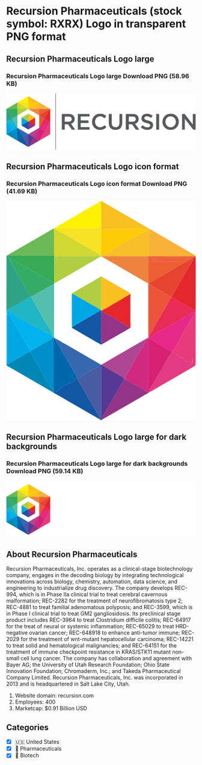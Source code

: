 # Recursion Pharmaceuticals (stock symbol: RXRX) Logo in transparent PNG format

## Recursion Pharmaceuticals Logo large

### Recursion Pharmaceuticals Logo large Download PNG (58.96 KB)

![Recursion Pharmaceuticals Logo large Download PNG (58.96 KB)](/img/orig/RXRX_BIG-0b85b3ab.png)

## Recursion Pharmaceuticals Logo icon format

### Recursion Pharmaceuticals Logo icon format Download PNG (41.69 KB)

![Recursion Pharmaceuticals Logo icon format Download PNG (41.69 KB)](/img/orig/RXRX-ce4dd825.png)

## Recursion Pharmaceuticals Logo large for dark backgrounds

### Recursion Pharmaceuticals Logo large for dark backgrounds Download PNG (59.14 KB)

![Recursion Pharmaceuticals Logo large for dark backgrounds Download PNG (59.14 KB)](/img/orig/RXRX_BIG.D-fdbbea56.png)

## About Recursion Pharmaceuticals

Recursion Pharmaceuticals, Inc. operates as a clinical-stage biotechnology company, engages in the decoding biology by integrating technological innovations across biology, chemistry, automation, data science, and engineering to industrialize drug discovery. The company develops REC-994, which is in Phase IIa clinical trial to treat cerebral cavernous malformation; REC-2282 for the treatment of neurofibromatosis type 2; REC-4881 to treat familial adenomatous polyposis; and REC-3599, which is in Phase I clinical trial to treat GM2 gangliosidosis. Its preclinical stage product includes REC-3964 to treat Clostridium difficile colitis; REC-64917 for the treat of neural or systemic inflammation; REC-65029 to treat HRD-negative ovarian cancer; REC-648918 to enhance anti-tumor immune; REC-2029 for the treatment of wnt-mutant hepatocellular carcinoma; REC-14221 to treat solid and hematological malignancies; and REC-64151 for the treatment of immune checkpoint resistance in KRAS/STK11 mutant non-small cell lung cancer. The company has collaboration and agreement with Bayer AG; the University of Utah Research Foundation; Ohio State Innovation Foundation; Chromaderm, Inc.; and Takeda Pharmaceutical Company Limited. Recursion Pharmaceuticals, Inc. was incorporated in 2013 and is headquartered in Salt Lake City, Utah.

1. Website domain: recursion.com
2. Employees: 400
3. Marketcap: $0.91 Billion USD


## Categories
- [x] 🇺🇸 United States
- [x] 💊 Pharmaceuticals
- [x] 🧬 Biotech
